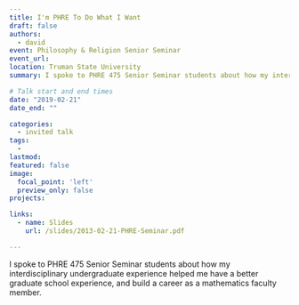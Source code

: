 ```yaml
---
title: I'm PHRE To Do What I Want
draft: false
authors: 
  - david
event: Philosophy & Religion Senior Seminar
event_url: 
location: Truman State University
summary: I spoke to PHRE 475 Senior Seminar students about how my interdisciplinary undergraduate experience helped me have a better graduate school experience, and build a career as a mathematics faculty member.

# Talk start and end times
date: "2019-02-21"
date_end: ""

categories: 
  - invited talk
tags:
  - 
lastmod:
featured: false
image:
  focal_point: 'left'
  preview_only: false
projects: 

links:
  - name: Slides
    url: /slides/2013-02-21-PHRE-Seminar.pdf

---
```

I spoke to PHRE 475 Senior Seminar students about how my interdisciplinary undergraduate experience helped me have a better graduate school experience, and build a career as a mathematics faculty member.